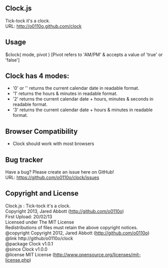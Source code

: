 Clock.js
-----------
Tick-tock it's a clock.<br>
URL: http://o0110o.github.com/clock

Usage
-----
$clock( mode, pivot )
[Pivot refers to 'AM/PM' & accepts a value of 'true' or 'false']

Clock has 4 modes:
------------------------------------
* '0' or '' returns the current calendar date in readable format.
* '1' returns the hours & minutes in readable format.
* '2' returns the current calendar date + hours, minutes & seconds in readable format.
* '3' returns the current calendar date + hours & minutes in readable format.

Browser Compatibility
---------------------
* Clock should work with most browsers

Bug tracker
-----------
Have a bug? Please create an issue here on GitHub!<br>
URL: https://github.com/o0110o/clock/issues

Copyright and License
---------------------
Clock.js : Tick-tock it's a clock.<br>
Copyright 2013, Jared Abbott (http://github.com/o0110o)<br>
First Upload: 20/02/13<br>
Licensed under The MIT License<br>
Redistributions of files must retain the above copyright notices.<br>
@copyright     Copyright 2012, Jared Abbott (http://github.com/o0110o)<br>
@link          http://github/o0110o/clock<br>
@package       Clock v1.0.1<br>
@since         Clock v1.0.0<br>
@license       MIT License (http://www.opensource.org/licenses/mit-license.php)<br>